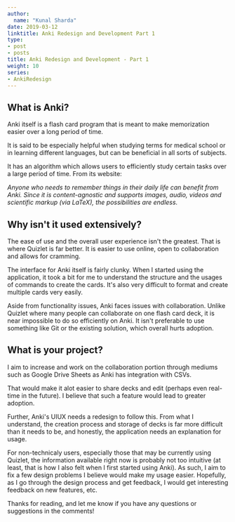 ```yaml
---
author:
  name: "Kunal Sharda"
date: 2019-03-12
linktitle: Anki Redesign and Development Part 1
type:
- post
- posts
title: Anki Redesign and Development - Part 1
weight: 10
series: 
- AnkiRedesign
---
```


## What is Anki?

Anki itself is a flash card program that is meant to make memorization easier over a long period of time.

It is said to be especially helpful when studying terms for medical school or in learning different languages, but can be beneficial in all sorts of subjects.

It has an algorithm which allows users to efficiently study certain tasks over a large period of time. From its website:

  
*Anyone who needs to remember things in their daily life can benefit from Anki. 
Since it is content-agnostic and supports images, audio, videos and scientific markup (via LaTeX), the possibilities are endless.*

## Why isn't it used extensively?

The ease of use and the overall user experience isn't the greatest. That is where Quizlet is far better. It is easier to use online, open to collaboration and allows for cramming.

The interface for Anki itself is fairly clunky. When I started using the application, it took a bit for me to understand the structure and the usages of commands to create the cards. It's also very difficult to format and create multiple cards very easily.

Aside from functionality issues, Anki faces issues with collaboration. Unlike Quizlet where many people can collaborate on one flash card deck, it is near impossible to do so efficiently on Anki. It isn't preferable to use something like Git or the existing solution, which overall hurts adoption.

## What is your project?

I aim to increase and work on the collaboration portion through mediums such as Google Drive Sheets as Anki has integration with CSVs.

That would make it alot easier to share decks and edit (perhaps even real-time in the future). I believe that such a feature would lead to greater adoption.

Further, Anki's UIUX needs a redesign to follow this. From what I understand, the creation process and storage of decks is far more difficult than it needs to be, and honestly, the application needs an explanation for usage.

For non-technicaly users, especially those that may be currently using Quizlet, the information available right now is probably not too intuitive (at least, that is how I also felt when I first started using Anki). As such, I aim to fix a few design problems I believe would make my usage easier. Hopefully, as I go through the design process and get feedback, I would get interesting feedback on new features, etc. 

Thanks for reading, and let me know if you have any questions or suggestions in the comments!